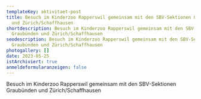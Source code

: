 ```yaml
---
templateKey: aktivitaet-post
title: Besuch im Kinderzoo Rapperswil gemeinsam mit den SBV-Sektionen Graubünden
  und Zürich/Schaffhausen
shortdescription: Besuch im Kinderzoo Rapperswil gemeinsam mit den SBV-Sektionen
  Graubünden und Zürich/Schaffhausen
seodescription: Besuch im Kinderzoo Rapperswil gemeinsam mit den SBV-Sektionen
  Graubünden und Zürich/Schaffhausen
photogallery: []
date: 2023-05-25
istArchiviert: true
anmeldeformularanzeigen: false
---
```

Besuch im Kinderzoo Rapperswil gemeinsam mit den SBV-Sektionen Graubünden und Zürich/Schaffhausen




